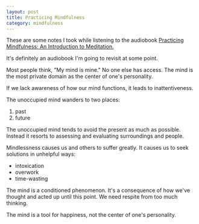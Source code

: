 ```yaml
---
layout: post
title: Practicing Mindfulness
category: mindfulness
---
```


<aside>
	<p>These are some notes I took while listening to the audiobook <a href="http://www.audible.com/pd/Self-Development/Practicing-Mindfulness-An-Introduction-to-Meditation-Audiobook/B00DDVQQLA"><i class="fa fa-book"></i> Practicing Mindfulness: An Introduction to Meditation.</a></p>
	<p>It's definitely an audiobook I'm going to revisit at some point.</p>
</aside>

Most people think, "My mind is mine." No one else has access. The mind is the most private domain as the center of one's personality.

If we lack awareness of how our mind functions, it leads to inattentiveness.

The unoccupied mind wanders to two places:

1. past  
2. future  

The unoccupied mind tends to avoid the present as much as possible. Instead it resorts to assessing and evaluating surroundings and people. 

Mindlessness causes us and others to suffer greatly. It causes us to seek solutions in unhelpful ways:  

* intoxication  
* overwork  
* time-wasting  

The mind is a conditioned phenomenon. It's a consequence of how we've thought and acted up until this point. We need respite from too much thinking. 

The mind is a tool for happiness, not the center of one's personality.